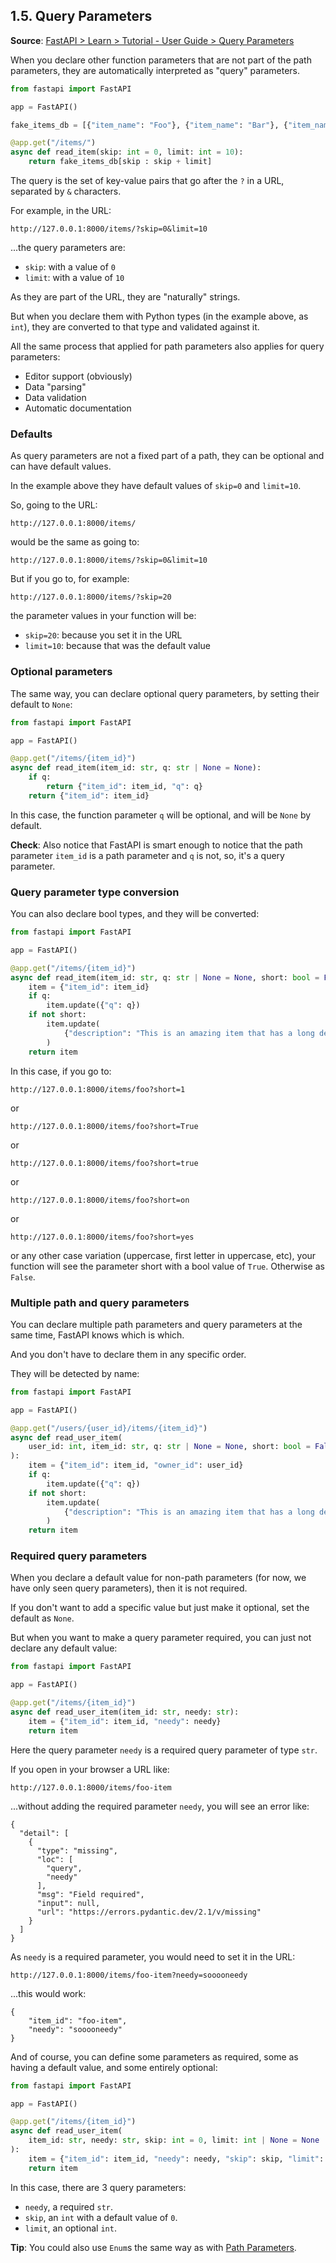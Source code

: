 ## 1.5. Query Parameters

**Source**: [FastAPI > Learn > Tutorial - User Guide > Query Parameters](https://fastapi.tiangolo.com/tutorial/query-params)


When you declare other function parameters that are not part of the path parameters, 
they are automatically interpreted as "query" parameters.

```Python 3.8+
from fastapi import FastAPI

app = FastAPI()

fake_items_db = [{"item_name": "Foo"}, {"item_name": "Bar"}, {"item_name": "Baz"}]

@app.get("/items/")
async def read_item(skip: int = 0, limit: int = 10):
    return fake_items_db[skip : skip + limit]
```

The query is the set of key-value pairs that go after the `?` in a URL, separated by `&` characters.

For example, in the URL:
```
http://127.0.0.1:8000/items/?skip=0&limit=10
```
...the query parameters are:
- `skip`: with a value of `0`
- `limit`: with a value of `10`

As they are part of the URL, they are "naturally" strings.

But when you declare them with Python types (in the example above, as `int`), 
they are converted to that type and validated against it.

All the same process that applied for path parameters also applies for query parameters:

- Editor support (obviously)
- Data "parsing"
- Data validation
- Automatic documentation


### Defaults
As query parameters are not a fixed part of a path, 
they can be optional and can have default values.

In the example above they have default values of `skip=0` and `limit=10`.

So, going to the URL:
```
http://127.0.0.1:8000/items/
```
would be the same as going to:
```
http://127.0.0.1:8000/items/?skip=0&limit=10
```

But if you go to, for example:
```
http://127.0.0.1:8000/items/?skip=20
```

the parameter values in your function will be:
- `skip=20`: because you set it in the URL
- `limit=10`: because that was the default value


### Optional parameters

The same way, you can declare optional query parameters, by setting their default to `None`:

```Python 3.10+
from fastapi import FastAPI

app = FastAPI()

@app.get("/items/{item_id}")
async def read_item(item_id: str, q: str | None = None):
    if q:
        return {"item_id": item_id, "q": q}
    return {"item_id": item_id}
```

In this case, the function parameter `q` will be optional, and will be `None` by default.

**Check**: 
    Also notice that FastAPI is smart enough to notice that 
    the path parameter `item_id` is a path parameter and `q` is not, so, it's a query parameter.


### Query parameter type conversion

You can also declare bool types, and they will be converted:

```Python 3.10+
from fastapi import FastAPI

app = FastAPI()

@app.get("/items/{item_id}")
async def read_item(item_id: str, q: str | None = None, short: bool = False):
    item = {"item_id": item_id}
    if q:
        item.update({"q": q})
    if not short:
        item.update(
            {"description": "This is an amazing item that has a long description"}
        )
    return item
```

In this case, if you go to:
```
http://127.0.0.1:8000/items/foo?short=1
```
or
```
http://127.0.0.1:8000/items/foo?short=True
```
or
```
http://127.0.0.1:8000/items/foo?short=true
```
or
```
http://127.0.0.1:8000/items/foo?short=on
```
or
```
http://127.0.0.1:8000/items/foo?short=yes
```
or any other case variation (uppercase, first letter in uppercase, etc), 
your function will see the parameter short with a bool value of `True`. Otherwise as `False`.


### Multiple path and query parameters

You can declare multiple path parameters and query parameters at the same time, 
FastAPI knows which is which.

And you don't have to declare them in any specific order.

They will be detected by name:

```Python 3.10+
from fastapi import FastAPI

app = FastAPI()

@app.get("/users/{user_id}/items/{item_id}")
async def read_user_item(
    user_id: int, item_id: str, q: str | None = None, short: bool = False
):
    item = {"item_id": item_id, "owner_id": user_id}
    if q:
        item.update({"q": q})
    if not short:
        item.update(
            {"description": "This is an amazing item that has a long description"}
        )
    return item
```


### Required query parameters

When you declare a default value for non-path parameters 
(for now, we have only seen query parameters), then it is not required.

If you don't want to add a specific value but just make it optional, set the default as `None`.

But when you want to make a query parameter required, you can just not declare any default value:

```Python 3.8+
from fastapi import FastAPI

app = FastAPI()

@app.get("/items/{item_id}")
async def read_user_item(item_id: str, needy: str):
    item = {"item_id": item_id, "needy": needy}
    return item
```

Here the query parameter `needy` is a required query parameter of type `str`.

If you open in your browser a URL like:
```
http://127.0.0.1:8000/items/foo-item
```
...without adding the required parameter `needy`, you will see an error like:
```
{
  "detail": [
    {
      "type": "missing",
      "loc": [
        "query",
        "needy"
      ],
      "msg": "Field required",
      "input": null,
      "url": "https://errors.pydantic.dev/2.1/v/missing"
    }
  ]
}
```
As `needy` is a required parameter, you would need to set it in the URL:
```
http://127.0.0.1:8000/items/foo-item?needy=sooooneedy
```
...this would work:
```
{
    "item_id": "foo-item",
    "needy": "sooooneedy"
}
```
And of course, you can define some parameters as required, 
some as having a default value, and some entirely optional:

```Python 3.10+
from fastapi import FastAPI

app = FastAPI()

@app.get("/items/{item_id}")
async def read_user_item(
    item_id: str, needy: str, skip: int = 0, limit: int | None = None
):
    item = {"item_id": item_id, "needy": needy, "skip": skip, "limit": limit}
    return item
```

In this case, there are 3 query parameters:
- `needy`, a required `str`.
- `skip`, an `int` with a default value of `0`.
- `limit`, an optional `int`.

**Tip**: 
    You could also use `Enum`s the same way as with [Path Parameters](../1.4__Path-Parameters/ReadMe.md#predefined-values).